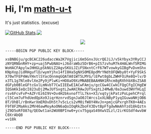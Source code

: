 # Hi, I'm [**math-u-t**](https://math-u-t.github.io/)

It's just statistics. (excuse)

<!-- GitHub Stats -->
<a href="https://github.com/anuraghazra/github-readme-stats">
  <img align="center" src="https://github-readme-stats.vercel.app/api?username=math-u-t&show_icons=true&include_all_commits=true&theme=buefy&hide_border=true" alt="GitHub Stats" />
</a>
<a href="https://github.com/anuraghazra/github-readme-stats">
  <img align="center" src="https://github-readme-stats.vercel.app/api/top-langs/?username=math-u-t&layout=compact&theme=buefy&hide_border=true" />
</a>

<!-- GitHub Trophies -->
<p align="center">
  <a href="https://github.com/ryo-ma/github-profile-trophy">
    <img src="https://github-profile-trophy.vercel.app/?username=math-u-t" />
  </a>
</p>

<!-- PGP Public Key -->
```pgp
-----BEGIN PGP PUBLIC KEY BLOCK-----

xsBNBGju/gcBCAC226udaccWa2K7Vgjici6m5GnvJUcrQEJiJ/v5kYbyx3YRyCCJ
zNYQRNbnRHY+zp+uaj5PwbNAU+iJ6draWbz5DrB6+pIS7zvhuM7k4HALWnf5MIMG
WoHACFApylwJHHGLpSkNUiZ2AgvSKUiJZiFSNxntCrF67WTvowkyGIBgPvDvmShx
KNpXopJidRHguflD/wymYjhx14fI8Ha5gNXS0ME8pdMrYNdtOFQWby0t+YyF9SkS
X70wTFEP4WuYHxtlSYacOnnmqGQATA01WT5LMYG/lEPwt8gbLZWHFOiRe8Q+lv/D
x3TL1g7Nle8vlXe2Py9jPlwKi+HO8aO9XzMNABEBAAHNH1Rhcm8gRXhhbXBsZSA8
dGFyb0BleGFtcGxlLmNvbT7CwIIEEwEIACwFAmju/gcCGw4CCwkCFQgCFgICHgEW
IQSmKkIeQcI823uDj2MwJUfSxgtL2wAKCRAwJUfSxgtL24MwB/0a3uwd3WVfHLqI
rsv6FcvFvP+AZFrEz6I9V+Dv4H2bkvnofTlL7kn+X3/xqtyjkPatzPoLpehCPrql
cl5Cxm7uFhdUedQpXo9JiqrHznrvdSgnJaO0JlWrcs1xXLNByP1yqIGuwaNHjOB6
8T/OhBl/rBnKwrXmEROvDh5t7v5cLcs2vM0ifW8Y4NvJn+pmjcGPxrghTK0+4AEs
F9f8F2MaAks2MV46awMoyAoON6aQoIOqRkZboFX3DvtBpFfgdwNmAhYzd18kQztn
jZ9D5oRfO87q/QEOwt1an2WU0BPInw0+ycv75gqaS49XwVZLzl/2irKGSdf4wvbW
C0XrAbQ8
=v18k

-----END PGP PUBLIC KEY BLOCK-----
```
